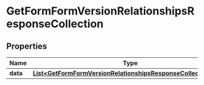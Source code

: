 # GetFormFormVersionRelationshipsResponseCollection

## Properties
Name | Type | Description | Notes
------------ | ------------- | ------------- | -------------
**data** | [**List&lt;GetFormFormVersionRelationshipsResponseCollectionData&gt;**](GetFormFormVersionRelationshipsResponseCollectionData.md) |  | 
